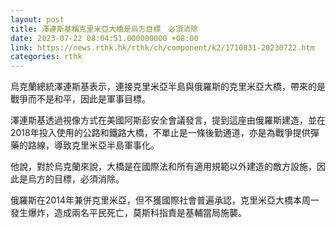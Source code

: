 ```yaml
---
layout: post
title: 澤連斯基稱克里米亞大橋是烏方目標　必須消除
date: 2023-07-22 08:04:51.000000000 +08:00
link: https://news.rthk.hk/rthk/ch/component/k2/1710031-20230722.htm
categories: rthk
---
```


烏克蘭總統澤連斯基表示，連接克里米亞半島與俄羅斯的克里米亞大橋，帶來的是戰爭而不是和平，因此是軍事目標。

澤連斯基透過視像方式在美國阿斯彭安全會議發言，提到這座由俄羅斯建造，並在2018年投入使用的公路和鐵路大橋，不單止是一條後勤通道，亦是為戰爭提供彈藥的路線，導致克里米亞半島軍事化。

他說，對於烏克蘭來說，大橋是在國際法和所有適用規範以外建造的敵方設施，因此是烏方的目標，必須消除。

俄羅斯在2014年兼併克里米亞，但不獲國際社會普遍承認，克里米亞大橋本周一發生爆炸，造成兩名平民死亡，莫斯科指責是基輔當局施襲。
